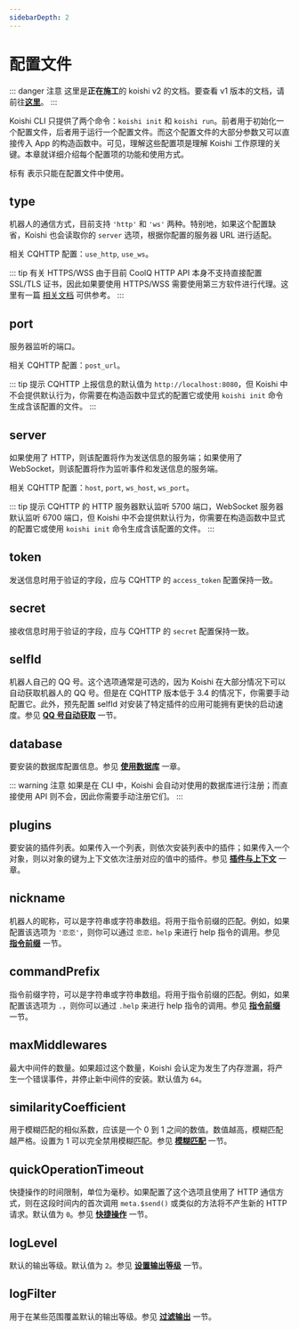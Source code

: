 ```yaml
---
sidebarDepth: 2
---
```


# 配置文件

::: danger 注意
这里是**正在施工**的 koishi v2 的文档。要查看 v1 版本的文档，请前往[**这里**](https://koishijs.github.io/v1/)。
:::

Koishi CLI 只提供了两个命令：`koishi init` 和 `koishi run`。前者用于初始化一个配置文件，后者用于运行一个配置文件。而这个配置文件的大部分参数又可以直接传入 App 的构造函数中。可见，理解这些配置项是理解 Koishi 工作原理的关键。本章就详细介绍每个配置项的功能和使用方式。

标有 <Badge text="CLI" vertical="baseline"/> 表示只能在配置文件中使用。

## type

机器人的通信方式，目前支持 `'http'` 和 `'ws'` 两种。特别地，如果这个配置缺省，Koishi 也会读取你的 `server` 选项，根据你配置的服务器 URL 进行适配。

相关 CQHTTP 配置：`use_http`, `use_ws`。

::: tip 有关 HTTPS/WSS
由于目前 CoolQ HTTP API 本身不支持直接配置 SSL/TLS 证书，因此如果要使用 HTTPS/WSS 需要使用第三方软件进行代理。这里有一篇 [相关文档](https://github.com/richardchien/coolq-http-api/wiki/HTTPS) 可供参考。
:::

## port

服务器监听的端口。

相关 CQHTTP 配置：`post_url`。

::: tip 提示
CQHTTP 上报信息的默认值为 `http://localhost:8080`，但 Koishi 中不会提供默认行为，你需要在构造函数中显式的配置它或使用 `koishi init` 命令生成含该配置的文件。
:::

## server

如果使用了 HTTP，则该配置将作为发送信息的服务端；如果使用了 WebSocket，则该配置将作为监听事件和发送信息的服务端。

相关 CQHTTP 配置：`host`, `port`, `ws_host`, `ws_port`。

::: tip 提示
CQHTTP 的 HTTP 服务器默认监听 5700 端口，WebSocket 服务器默认监听 6700 端口，但 Koishi 中不会提供默认行为，你需要在构造函数中显式的配置它或使用 `koishi init` 命令生成含该配置的文件。
:::

## token

发送信息时用于验证的字段，应与 CQHTTP 的 `access_token` 配置保持一致。

## secret

接收信息时用于验证的字段，应与 CQHTTP 的 `secret` 配置保持一致。

## selfId

机器人自己的 QQ 号。这个选项通常是可选的，因为 Koishi 在大部分情况下可以自动获取机器人的 QQ 号。但是在 CQHTTP 版本低于 3.4 的情况下，你需要手动配置它。此外，预先配置 selfId 对安装了特定插件的应用可能拥有更快的启动速度。参见 [**QQ 号自动获取**](./multiple-bots.md#qq-号自动获取) 一节。

## database

要安装的数据库配置信息。参见 [**使用数据库**](./using-database.md) 一章。

::: warning 注意
如果是在 CLI 中，Koishi 会自动对使用的数据库进行注册；而直接使用 API 则不会，因此你需要手动注册它们。
:::

## plugins <Badge text="CLI"/>

要安装的插件列表。如果传入一个列表，则依次安装列表中的插件；如果传入一个对象，则以对象的键为上下文依次注册对应的值中的插件。参见 [**插件与上下文**](./plugin-and-context.md) 一章。

## nickname

机器人的昵称，可以是字符串或字符串数组。将用于指令前缀的匹配。例如，如果配置该选项为 `'恋恋'`，则你可以通过 `恋恋，help` 来进行 help 指令的调用。参见 [**指令前缀**](./command-system.md#指令前缀) 一节。

## commandPrefix

指令前缀字符，可以是字符串或字符串数组。将用于指令前缀的匹配。例如，如果配置该选项为 `.`，则你可以通过 `.help` 来进行 help 指令的调用。参见 [**指令前缀**](./command-system.md#指令前缀) 一节。

## maxMiddlewares

最大中间件的数量。如果超过这个数量，Koishi 会认定为发生了内存泄漏，将产生一个错误事件，并停止新中间件的安装。默认值为 `64`。

## similarityCoefficient

用于模糊匹配的相似系数，应该是一个 0 到 1 之间的数值。数值越高，模糊匹配越严格。设置为 1 可以完全禁用模糊匹配。参见 [**模糊匹配**](./command-system.md#模糊匹配) 一节。

## quickOperationTimeout

快捷操作的时间限制，单位为毫秒。如果配置了这个选项且使用了 HTTP 通信方式，则在这段时间内的首次调用 `meta.$send()` 或类似的方法将不产生新的 HTTP 请求。默认值为 `0`。参见 [**快捷操作**](./receive-and-send.md#快捷操作) 一节。

## logLevel <Badge text="CLI"/><Badge text="1.3.0+"/>

默认的输出等级。默认值为 `2`。参见 [**设置输出等级**](./logger.md#设置输出等级) 一节。

## logFilter <Badge text="CLI"/><Badge text="1.3.0+"/>

用于在某些范围覆盖默认的输出等级。参见 [**过滤输出**](./logger.md#过滤输出) 一节。
